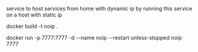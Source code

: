 service to host services from home with dynamic ip by running this service on a host with static ip


docker build -t noip .

docker run -p 7777:7777 -d --name noip --restart unless-stopped noip 7777